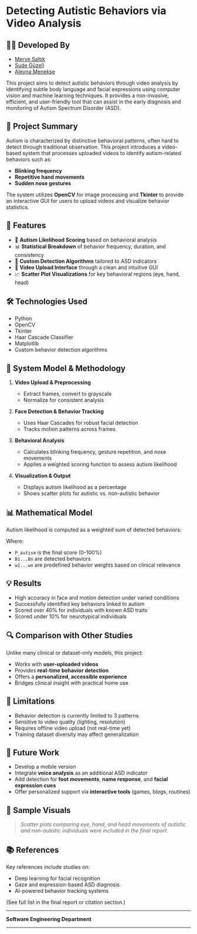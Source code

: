 # Detecting Autistic Behaviors via Video Analysis

## 🧑‍💻 Developed By

- [Merve Saltık](https://github.com/mervesaltik)
- [Sude Güzel](https://github.com/sdgzl))
- [Aleyna Menekşe](https://github.com/Aleynamnks)  

This project aims to detect autistic behaviors through video analysis by identifying subtle body language and facial expressions using computer vision and machine learning techniques. It provides a non-invasive, efficient, and user-friendly tool that can assist in the early diagnosis and monitoring of Autism Spectrum Disorder (ASD).

## 🧠 Project Summary

Autism is characterized by distinctive behavioral patterns, often hard to detect through traditional observation. This project introduces a video-based system that processes uploaded videos to identify autism-related behaviors such as:

- **Blinking frequency**
- **Repetitive hand movements**
- **Sudden nose gestures**

The system utilizes **OpenCV** for image processing and **Tkinter** to provide an interactive GUI for users to upload videos and visualize behavior statistics.

## 📌 Features

- 🎯 **Autism Likelihood Scoring** based on behavioral analysis
- 📊 **Statistical Breakdown** of behavior frequency, duration, and consistency
- 🤖 **Custom Detection Algorithms** tailored to ASD indicators
- 🎥 **Video Upload Interface** through a clean and intuitive GUI
- 📈 **Scatter Plot Visualizations** for key behavioral regions (eye, hand, head)

## 🛠️ Technologies Used

- Python  
- OpenCV  
- Tkinter  
- Haar Cascade Classifier  
- Matplotlib  
- Custom behavior detection algorithms

## 🧮 System Model & Methodology

1. **Video Upload & Preprocessing**  
   - Extract frames, convert to grayscale  
   - Normalize for consistent analysis  

2. **Face Detection & Behavior Tracking**  
   - Uses Haar Cascades for robust facial detection  
   - Tracks motion patterns across frames  

3. **Behavioral Analysis**  
   - Calculates blinking frequency, gesture repetition, and nose movements  
   - Applies a weighted scoring function to assess autism likelihood  

4. **Visualization & Output**  
   - Displays autism likelihood as a percentage  
   - Shows scatter plots for autistic vs. non-autistic behavior  

## 📊 Mathematical Model

Autism likelihood is computed as a weighted sum of detected behaviors:


Where:
- `P_autism` is the final score (0–100%)
- `B1...Bn` are detected behaviors
- `w1...wn` are predefined behavior weights based on clinical relevance

## 💡 Results

- High accuracy in face and motion detection under varied conditions  
- Successfully identified key behaviors linked to autism  
- Scored over 40% for individuals with known ASD traits  
- Scored under 10% for neurotypical individuals  

## 🔍 Comparison with Other Studies

Unlike many clinical or dataset-only models, this project:
- Works with **user-uploaded videos**
- Provides **real-time behavior detection**
- Offers a **personalized, accessible experience**  
- Bridges clinical insight with practical home use  

## 🚧 Limitations

- Behavior detection is currently limited to 3 patterns  
- Sensitive to video quality (lighting, resolution)  
- Requires offline video upload (not real-time yet)  
- Training dataset diversity may affect generalization

## 🚀 Future Work

- Develop a mobile version  
- Integrate **voice analysis** as an additional ASD indicator  
- Add detection for **foot movements**, **name response**, and **facial expression cues**  
- Offer personalized support via **interactive tools** (games, blogs, routines)

## 📸 Sample Visuals

> *Scatter plots comparing eye, hand, and head movements of autistic and non-autistic individuals were included in the final report.*

## 📚 References

Key references include studies on:
- Deep learning for facial recognition  
- Gaze and expression-based ASD diagnosis  
- AI-powered behavior tracking systems

(See full list in the final report or citation section.)

---

**Software Engineering Department**

---

